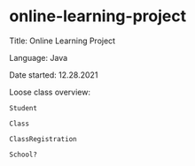 # online-learning-project
Title: Online Learning Project

Language: Java

Date started: 12.28.2021

Loose class overview:

    Student
    
    Class
    
    ClassRegistration
    
    School?
    
